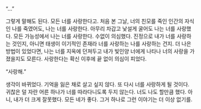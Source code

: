 “…”

그렇게 말해도 된다. 모든 너를 사랑한다고. 처음 본 그날, 너의 친모를 죽인 인간의 자식인 나를 죽였어도, 나는 너를 사랑한다. 아무리 차갑고 낯설게 굴어도 나는 너를 사랑했다. 모든 가능성에서 나는 너를 사랑한다. 수없이 의심했다. 진정으로 내가 너를 사랑하는 것인지, 아니면 태생이 이기적인 존재라 너를 사랑하는 나를 사랑하는 건지. 더 나은 방법이 있었다면, 나는 너를 지옥에 던져두고 내가 빛인양 너에게 나타나 너의 사랑을 가졌을지도 모른다. 사랑한다는 확신 이후에 끝 없이 의심이 피었다.

“사랑해.”

생각이 바뀌었다. 기억을 잃은 채로 살고 싶지 않다. 또 다시 너를 사랑하게 될 것이다. 귀찮은 덜 자란 어른 하나가 너를 따라다니도록 두지 않는다. 너도 나도 할만큼 했다. 아니, 내가 더 크게 잘못했다. 모든 네가 좋다. 그거 하나로 그런 이야기는 더 이상 없기를.